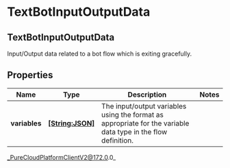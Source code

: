 # TextBotInputOutputData

## TextBotInputOutputData
Input/Output data related to a bot flow which is exiting gracefully.

## Properties

|Name | Type | Description | Notes|
|------------ | ------------- | ------------- | -------------|
| **variables** | [**[String:JSON]**](JSON) | The input/output variables using the format as appropriate for the variable data type in the flow definition. | |



_PureCloudPlatformClientV2@172.0.0_
